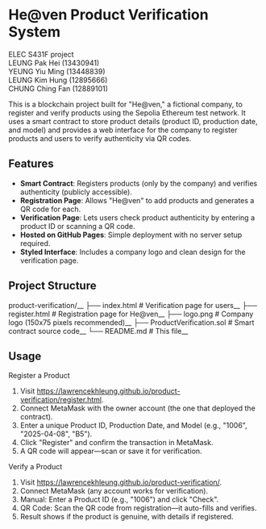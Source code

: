 # He@ven Product Verification System

ELEC S431F project  
LEUNG Pak Hei (13430941)  
YEUNG Yiu Ming (13448839)  
LEUNG Kim Hung (12895666)  
CHUNG Ching Fan (12889101)  

This is a blockchain project built for "He@ven," a fictional company, to register and verify products using the Sepolia Ethereum test network. It uses a smart contract to store product details (product ID, production date, and model) and provides a web interface for the company to register products and users to verify authenticity via QR codes.

## Features
- **Smart Contract**: Registers products (only by the company) and verifies authenticity (publicly accessible).
- **Registration Page**: Allows "He@ven" to add products and generates a QR code for each.
- **Verification Page**: Lets users check product authenticity by entering a product ID or scanning a QR code.
- **Hosted on GitHub Pages**: Simple deployment with no server setup required.
- **Styled Interface**: Includes a company logo and clean design for the verification page.

## Project Structure
product-verification/__
├── index.html              # Verification page for users__
├── register.html           # Registration page for He@ven__
├── logo.png                # Company logo (150x75 pixels recommended)__
├── ProductVerification.sol # Smart contract source code__
└── README.md               # This file__

## Usage
Register a Product
1. Visit https://lawrencekhleung.github.io/product-verification/register.html.
2. Connect MetaMask with the owner account (the one that deployed the contract).
3. Enter a unique Product ID, Production Date, and Model (e.g., "1006", "2025-04-08", "B5").
4. Click "Register" and confirm the transaction in MetaMask.
5. A QR code will appear—scan or save it for verification.

Verify a Product
1. Visit https://lawrencekhleung.github.io/product-verification/.
2. Connect MetaMask (any account works for verification).
3. Manual: Enter a Product ID (e.g., "1006") and click "Check".
4. QR Code: Scan the QR code from registration—it auto-fills and verifies.
5. Result shows if the product is genuine, with details if registered.
